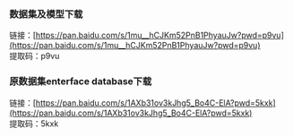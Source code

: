 ### 数据集及模型下载
链接：[https://pan.baidu.com/s/1mu__hCJKm52PnB1PhyauJw?pwd=p9vu](https://pan.baidu.com/s/1mu__hCJKm52PnB1PhyauJw?pwd=p9vu)  
提取码：p9vu

### 原数据集enterface database下载
链接：[https://pan.baidu.com/s/1AXb31ov3kJhg5_Bo4C-ElA?pwd=5kxk](https://pan.baidu.com/s/1AXb31ov3kJhg5_Bo4C-ElA?pwd=5kxk)  
提取码：5kxk

